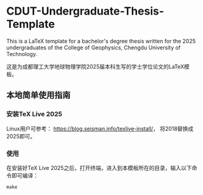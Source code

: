 # CDUT-Undergraduate-Thesis-Template
This is a LaTeX template for a bachelor's degree thesis written for the 2025 undergraduates of the College of Geophysics, Chengdu University of Technology. 

这是为成都理工大学地球物理学院2025届本科生写的学士学位论文的LaTeX模板。

## 本地简单使用指南
### 安装TeX Live 2025
Linux用户可参考：
<https://blog.seisman.info/texlive-install/>， 将2018替换成2025即可。

### 使用
在安装好TeX Live 2025之后，打开终端，进入到本模板所在的目录，输入以下命令即可编译：
```
make
```



